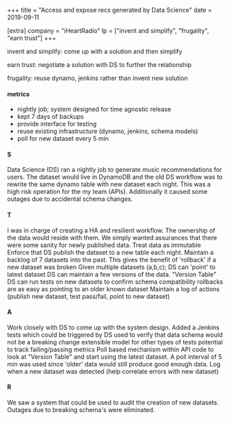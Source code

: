 +++
title = "Access and expose recs generated by Data Science"
date = 2019-09-11

[extra]
company = "iHeartRadio"
lp = ["invent and simplify", "frugality", "earn trust"]
+++

invent and simplify: come up with a solution and then simplify

earn trust: negotiate a solution with DS to further the relationship

frugality: reuse dynamo, jenkins rather than invent new solution

#### metrics
- nightly job; system designed for time agnostic release
- kept 7 days of backups
- provide interface for testing
- reuse existing infrastructure (dynamo, jenkins, schema models)
- poll for new dataset every 5 min

#### S
Data Science (DS) ran a nightly job to generate music recommendations for users.
The dataset would live in DynamoDB and the old DS workflow was to rewrite the
same dynamo table with new dataset each night. This was a high risk operation
for the my team (APIs). Additionally it caused some outages due to accidental
schema changes.

#### T
I was in charge of creating a HA and resilient workflow.
The ownership of the data would reside with them.
We simply wanted assurances that there were some sanity for newly published data.
Treat data as immutable
    Enforce that DS publish the dataset to a new table each night.
    Maintain a backlog of 7 datasets into the past.
    This gives the benefit of 'rollback' if a new dataset was broken
Given multiple datasets (a,b,c); DS can 'point' to latest dataset
    DS can maintain a few versions of the data. "Version Table"
    DS can run tests on new datasets to confirm schema compatibility
    rollbacks are as easy as pointing to an older known dataset
Maintain a log of actions (publish new dataset, test pass/fail, point to new dataset)

#### A
Work closely with DS to come up with the system design.
Added a Jenkins tests which could be triggered by DS
    used to verify that data schema would not be a breaking change
    extensible model for other types of tests
    potential to track failing/passing metrics
Poll based mechanism within API code to look at "Version Table" and start using the latest dataset.
    A poll interval of 5 min was used since 'older' data would still produce good enough data.
    Log when a new dataset was detected (help correlate errors with new dataset)

#### R
We saw a system that could be used to audit the creation of new datasets.
Outages due to breaking schema's were eliminated.


